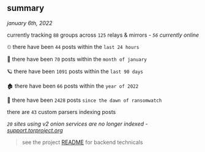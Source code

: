 
## summary
_january 6th, 2022_

currently tracking `88` groups across `125` relays & mirrors - _`56` currently online_

⏲ there have been `44` posts within the `last 24 hours`

🦈 there have been `70` posts within the `month of january`

🪐 there have been `1091` posts within the `last 90 days`

🏚 there have been `66` posts within the `year of 2022`

🦕 there have been `2428` posts `since the dawn of ransomwatch`

there are `43` custom parsers indexing posts

_`20` sites using v2 onion services are no longer indexed - [support.torproject.org](https://support.torproject.org/onionservices/v2-deprecation/)_

> see the project [README](https://github.com/thetanz/ransomwatch#ransomwatch--) for backend technicals
